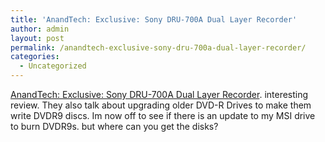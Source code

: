 ```yaml
---
title: 'AnandTech: Exclusive: Sony DRU-700A Dual Layer Recorder'
author: admin
layout: post
permalink: /anandtech-exclusive-sony-dru-700a-dual-layer-recorder/
categories:
  - Uncategorized
---
```

[AnandTech: Exclusive: Sony DRU-700A Dual Layer Recorder][1]. interesting review. They also talk about upgrading older DVD-R Drives to make them write DVDR9 discs. Im now off to see if there is an update to my MSI drive to burn DVDR9s. but where can you get the disks?

 [1]: http://www.anandtech.com/storage/showdoc.html?i=2045